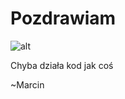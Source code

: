 # Pozdrawiam


![alt](https://kopernikus.pl/news/2023/attachment_2024_04_03_autyzm/autyzm.jpg)

Chyba działa kod jak coś

~Marcin
